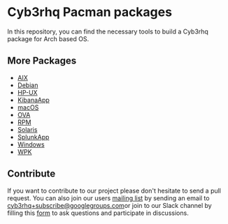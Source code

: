 # Cyb3rhq Pacman packages

In this repository, you can find the necessary tools to build a Cyb3rhq package for Arch based OS.

## More Packages

- [AIX](/aix/README.md)
- [Debian](/debs/README.md)
- [HP-UX](/hp-ux/README.md)
- [KibanaApp](/cyb3rhqapp/README.md)
- [macOS](/macos/README.md)
- [OVA](/ova/README.md)
- [RPM](/rpms/README.md)
- [Solaris](/solaris/README.md)
- [SplunkApp](/splunkapp/README.md)
- [Windows](/windows/README.md)
- [WPK](/wpk/README.md)

## Contribute

If you want to contribute to our project please don't hesitate to send a pull request. You can also join our users [mailing list](https://groups.google.com/d/forum/cyb3rhq) by sending an email to [cyb3rhq+subscribe@googlegroups.com](mailto:cyb3rhq+subscribe@googlegroups.com)or join to our Slack channel by filling this [form](https://wazuh.com/community/join-us-on-slack/) to ask questions and participate in discussions.
